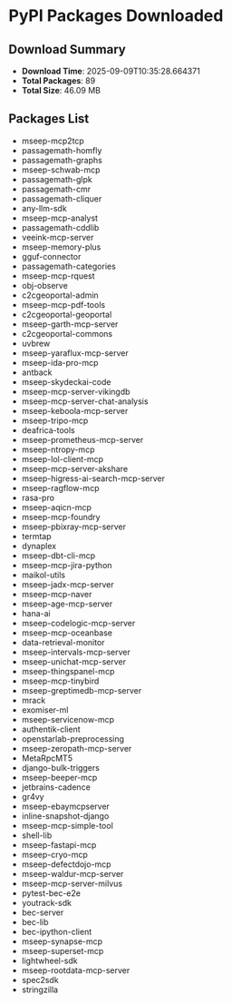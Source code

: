 # PyPI Packages Downloaded

## Download Summary
- **Download Time**: 2025-09-09T10:35:28.664371
- **Total Packages**: 89
- **Total Size**: 46.09 MB

## Packages List
- mseep-mcp2tcp
- passagemath-homfly
- passagemath-graphs
- mseep-schwab-mcp
- passagemath-glpk
- passagemath-cmr
- passagemath-cliquer
- any-llm-sdk
- mseep-mcp-analyst
- passagemath-cddlib
- veeink-mcp-server
- mseep-memory-plus
- gguf-connector
- passagemath-categories
- mseep-mcp-rquest
- obj-observe
- c2cgeoportal-admin
- mseep-mcp-pdf-tools
- c2cgeoportal-geoportal
- mseep-garth-mcp-server
- c2cgeoportal-commons
- uvbrew
- mseep-yaraflux-mcp-server
- mseep-ida-pro-mcp
- antback
- mseep-skydeckai-code
- mseep-mcp-server-vikingdb
- mseep-mcp-server-chat-analysis
- mseep-keboola-mcp-server
- mseep-tripo-mcp
- deafrica-tools
- mseep-prometheus-mcp-server
- mseep-ntropy-mcp
- mseep-lol-client-mcp
- mseep-mcp-server-akshare
- mseep-higress-ai-search-mcp-server
- mseep-ragflow-mcp
- rasa-pro
- mseep-aqicn-mcp
- mseep-mcp-foundry
- mseep-pbixray-mcp-server
- termtap
- dynaplex
- mseep-dbt-cli-mcp
- mseep-mcp-jira-python
- maikol-utils
- mseep-jadx-mcp-server
- mseep-mcp-naver
- mseep-age-mcp-server
- hana-ai
- mseep-codelogic-mcp-server
- mseep-mcp-oceanbase
- data-retrieval-monitor
- mseep-intervals-mcp-server
- mseep-unichat-mcp-server
- mseep-thingspanel-mcp
- mseep-mcp-tinybird
- mseep-greptimedb-mcp-server
- mrack
- exomiser-ml
- mseep-servicenow-mcp
- authentik-client
- openstarlab-preprocessing
- mseep-zeropath-mcp-server
- MetaRpcMT5
- django-bulk-triggers
- mseep-beeper-mcp
- jetbrains-cadence
- gr4vy
- mseep-ebaymcpserver
- inline-snapshot-django
- mseep-mcp-simple-tool
- shell-lib
- mseep-fastapi-mcp
- mseep-cryo-mcp
- mseep-defectdojo-mcp
- mseep-waldur-mcp-server
- mseep-mcp-server-milvus
- pytest-bec-e2e
- youtrack-sdk
- bec-server
- bec-lib
- bec-ipython-client
- mseep-synapse-mcp
- mseep-superset-mcp
- lightwheel-sdk
- mseep-rootdata-mcp-server
- spec2sdk
- stringzilla
